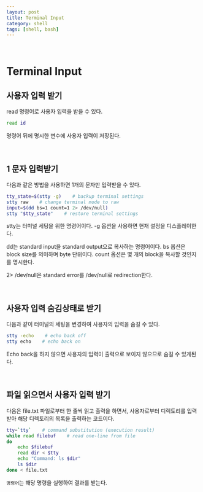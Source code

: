 ```yaml
---
layout: post
title: Terminal Input
category: shell
tags: [shell, bash]
---
```


&nbsp;

# Terminal Input

## 사용자 입력 받기

read 명령어로 사용자 입력을 받을 수 있다. 

```sh
read id
```

명령어 뒤에 명시한 변수에 사용자 입력이 저장된다.

&nbsp;

## 1 문자 입력받기

다음과 같은 방법을 사용하면 1개의 문자만 입력받을 수 있다.

```sh
tty_state=$(stty -g)    # backup terminal settings
stty raw    # change terminal mode to raw
input=$(dd bs=1 count=1 2> /dev/null)
stty "$tty_state"    # restore terminal settings
```

stty는 터미널 세팅을 위한 명령어이다. -g 옵션을 사용하면 현재 설정을 디스플레이한다.

dd는 standard input을 standard output으로 복사하는 명령어이다. bs 옵션은 block size를 의미하며 byte 단위이다. count 옵션은 몇 개의 block을 복사할 것인지를 명시한다.

2> /dev/null은 standard error를 /dev/null로 redirection한다.

&nbsp;

## 사용자 입력 숨김상태로 받기

다음과 같이 터미널의 세팅을 변경하여 사용자의 입력을 숨길 수 있다.

```sh
stty -echo    # echo back off
stty echo    # echo back on
```

Echo back을 하지 않으면 사용자의 입력이 출력으로 보이지 않으므로 숨길 수 있게된다.

&nbsp;

## 파일 읽으면서 사용자 입력 받기

다음은 file.txt 파일로부터 한 줄씩 읽고 출력을 하면서, 사용자로부터 디렉토리를 입력받아 해당 디렉토리의 목록을 출력하는 코드이다.

```sh
tty=`tty`    # command substitution (execution result)
while read filebuf    # read one-line from file
do
	echo $filebuf
	read dir < $tty
	echo "Command: ls $dir"
	ls $dir
done < file.txt
```

`명령어`는 해당 명령을 실행하여 결과를 받는다.

